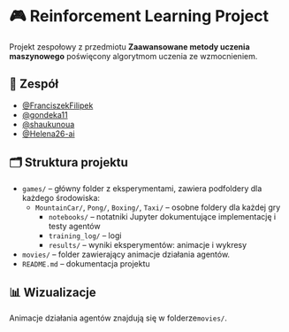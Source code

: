 # 🎮 Reinforcement Learning Project

Projekt zespołowy z przedmiotu **Zaawansowane metody uczenia maszynowego** poświęcony algorytmom uczenia ze wzmocnieniem.

## 👥 Zespół
- [@FranciszekFilipek](https://github.com/FranciszekFilipek)
- [@gondeka11](https://github.com/gondeka11)
- [@shaukunoua](https://github.com/shaukunoua)
- [@Helena26-ai](https://github.com/Helena26-ai)
  
## 🗂 Struktura projektu

- `games/` – główny folder z eksperymentami, zawiera podfoldery dla każdego środowiska:
  - `MountainCar/`, `Pong/`, `Boxing/`, `Taxi/` – osobne foldery dla każdej gry
    - `notebooks/` – notatniki Jupyter dokumentujące implementację i testy agentów
    - `training_log/` – logi
    - `results/` – wyniki eksperymentów: animacje i wykresy
- `movies/` – folder zawierający animacje działania agentów.
- `README.md` – dokumentacja projektu

## 📊 Wizualizacje

Animacje działania agentów znajdują się w folderze`movies/`.
